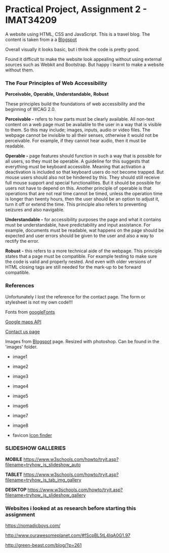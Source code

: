 
# Practical Project, Assignment 2 - IMAT34209
A website using HTML, CSS and JavaScript. This is a travel blog. The content is taken from a 
a [Blogspot](http://stephfliessolo.blogspot.co.uk/?m=1)

Overall visually it looks basic, but i think the code is pretty good.

Found it difficult to make the website look appealing without using external sources such
as Webkit and Bootstrap. But happy i learnt to make a website without them. 

### The Four Principles of Web Accessibility
**Perceivable,** **Operable,** **Understandable,** **Robust**
 
These principles build the foundations of web accessibility and the beginning of WCAG 2.0.

**Perceivable -** refers to how parts must be clearly available. All non-text content on a web page must be available to the user in a way that is visible to them. 
So this may include; images, inputs, audio or video files. The webpage cannot be invisible to all their senses, otherwise it would not be perceivable. For example, 
if they cannot hear audio, then it must be readable. 

**Operable -** page features should function in such a way that is possible for all users, so they must be operable. 
A guideline for this suggests that everything must be keyboard accessible. Meaning that activation a deactivation is included so that keyboard users do not become trapped. 
But mouse users should also not be hindered by this. They should still receive full mouse support and special functionalities. But it should be possible for users not have 
to depend on this. Another principle of operable is that operations that are not real time cannot be timed, unless the operation time is longer than twenty hours, then the 
user should be an option to adjust it, turn it off or extend the time. This principle also refers to preventing seizures and also navigable.

**Understandable -** for accessibility purposes the page and what it contains must be understandable, have predictability and input assistance. 
For example, documents must be readable, wat happens on the page should be expected and user errors should be given to the user and also a way to rectify the error.

**Robust -** this refers to a more technical aide of the webpage. This principle states that a page must be compatible. For example testing to make sure the code is valid and properly nested.
And even with older versions of HTML closing tags are still needed for the mark-up to be forward compatible.

### References
Unfortunately I lost the reference for the contact page. The form or stylesheet is not my own code!!!

Fonts from [googleFonts](https://fonts.google.com/)

[Google maps API](https://www.youtube.com/watch?v=Zxf1mnP5zcw&t=550s)

[Contact us page](https://codepen.io/wgnr/pen/iwDIh)

Images from [Blogspot](http://stephfliessolo.blogspot.co.uk/?m=1) page.
Resized with photoshop. Can be found in the 'images' folder. 
- image1
- image2
- image3
- image4
- image5
- image6
- image7
- image8

- favicon [Icon finder](https://www.iconfinder.com/icons/373093/airport_destination_fare_journey_map_ticket_travel_icon)


### SLIDESHOW GALLERIES

**MOBILE**
https://www.w3schools.com/howto/tryit.asp?filename=tryhow_js_slideshow_auto

**TABLET**
https://www.w3schools.com/howto/tryit.asp?filename=tryhow_js_tab_img_gallery

**DESKTOP**
https://www.w3schools.com/howto/tryit.asp?filename=tryhow_js_slideshow_gallery


### Websites i looked at as research before starting this assignment 

https://nomadicboys.com/

http://www.ourawesomeplanet.com/#fScpBL5tL4IqA0G1.97

http://green-beast.com/blog/?p=261

